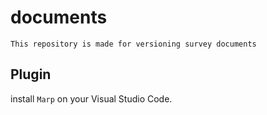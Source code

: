 # documents
```
This repository is made for versioning survey documents
```

## Plugin
install `Marp` on your Visual Studio Code.

